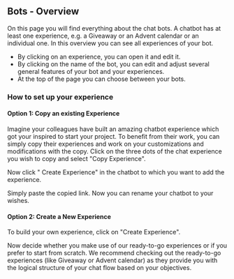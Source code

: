 ## Bots - Overview
On this page you will find everything about the chat bots. A chatbot has at least one experience, e.g. a Giveaway or an Advent calendar or an individual one. In this overview you can see all experiences of your bot. 

- By clicking on an experience, you can open it and edit it. 
- By clicking on the name of the bot, you can edit and adjust several general features of your bot and your experiences.
- At the top of the page you can choose between your bots.

### How to set up your experience


#### Option 1: Copy an existing Experience

Imagine your colleagues have built an amazing chatbot experience which got your inspired to start your project. To benefit from their work, you can simply copy their experiences and work on your customizations and modifications with the copy. Click on the three dots of the chat experience you wish to copy and select "Copy Experience".

Now click " Create Experience" in the chatbot to which you want to add the experience.

Simply paste the copied link. Now you can rename your chatbot to your wishes. 

#### Option 2: Create a New Experience

To build your own experience, click on "Create Experience".

Now decide whether you make use of our ready-to-go experiences or if you prefer to start from scratch. We recommend checking out the ready-to-go experiences (like Giveaway or Advent calendar) as they provide you with the logical structure of your chat flow based on your objectives. 


